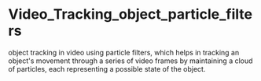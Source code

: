 # Video_Tracking_object_particle_filters
object tracking in video using particle filters, which helps in tracking an object's movement through a series of video frames by maintaining a cloud of particles, each representing a possible state of the object.
